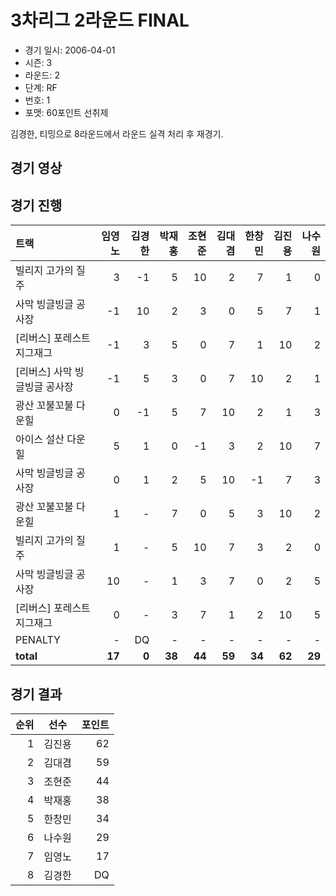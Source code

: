 # 3차리그 2라운드 FINAL

- 경기 일시: 2006-04-01
- 시즌: 3
- 라운드: 2
- 단계: RF
- 번호: 1
- 포맷: 60포인트 선취제



김경한, 티밍으로 8라운드에서 라운드 실격 처리 후 재경기.

## 경기 영상
## 경기 진행

| 트랙 | 임영노 | 김경한 | 박재홍 | 조현준 | 김대겸 | 한창민 | 김진용 | 나수원 |
|:---|---:|---:|---:|---:|---:|---:|---:|---:|
| 빌리지 고가의 질주 | 3 | -1 | 5 | 10 | 2 | 7 | 1 | 0 |
| 사막 빙글빙글 공사장 | -1 | 10 | 2 | 3 | 0 | 5 | 7 | 1 |
| [리버스] 포레스트 지그재그 | -1 | 3 | 5 | 0 | 7 | 1 | 10 | 2 |
| [리버스] 사막 빙글빙글 공사장 | -1 | 5 | 3 | 0 | 7 | 10 | 2 | 1 |
| 광산 꼬불꼬불 다운힐 | 0 | -1 | 5 | 7 | 10 | 2 | 1 | 3 |
| 아이스 설산 다운힐 | 5 | 1 | 0 | -1 | 3 | 2 | 10 | 7 |
| 사막 빙글빙글 공사장 | 0 | 1 | 2 | 5 | 10 | -1 | 7 | 3 |
| 광산 꼬불꼬불 다운힐 | 1 | - | 7 | 0 | 5 | 3 | 10 | 2 |
| 빌리지 고가의 질주 | 1 | - | 5 | 10 | 7 | 3 | 2 | 0 |
| 사막 빙글빙글 공사장 | 10 | - | 1 | 3 | 7 | 0 | 2 | 5 |
| [리버스] 포레스트 지그재그 | 0 | - | 3 | 7 | 1 | 2 | 10 | 5 |
| PENALTY | - | DQ | - | - | - | - | - | - |
| __total__ | __17__ | __0__ | __38__ | __44__ | __59__ | __34__ | __62__ | __29__ |




## 경기 결과

| 순위 | 선수 | 포인트 |
|---:|:---:|---:|
| 1 | 김진용 | 62 |
| 2 | 김대겸 | 59 |
| 3 | 조현준 | 44 |
| 4 | 박재홍 | 38 |
| 5 | 한창민 | 34 |
| 6 | 나수원 | 29 |
| 7 | 임영노 | 17 |
| 8 | 김경한 | DQ |

